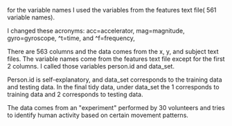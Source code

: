 for the variable names I used the variables from the features text file( 561 variable names).

I changed these acronyms: acc=accelerator, mag=magnitude, gyro=gyroscope, ^t=time, and ^f=frequency,

There are 563 columns and the data comes from the x, y, and subject text files.  The variable names come from the features text file 
except for the first 2 columns.  I called those variables person.id and data_set.  

Person.id is self-explanatory, and data_set corresponds to the training data and testing data.  In the final tidy data, under
data_set the 1 corresponds to training data and 2 corresponds to testing data.

The data comes from an "experiment" performed by 30 volunteers and tries to identify human activity based on certain movement patterns.

